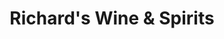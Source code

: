 ---
title: "Richard's Wine & Spirits"
url: /plymouth/richards-wine-und-spirits/
shop: Spirituosen
---